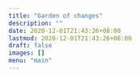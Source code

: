 ```yaml
---
title: "Garden of changes"
description: ""
date: 2020-12-01T21:43:26+08:00
lastmod: 2020-12-01T21:43:26+08:00
draft: false
images: []
menu: "main"
---
```

